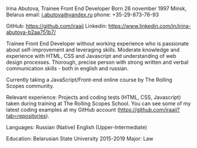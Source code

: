 Irina Abutova, Trainee Front End Developer
Born 26 november 1997
Minsk, Belarus
email: i.abutova@yandex.ru
phone: +35-29-873-76-93

GitHub: https://github.com/iraaii
Linkedin: https://www.linkedin.com/in/irina-abutova-b2aa751b7/

Trainee Front End Developer without working experience who is passionate about self-improvement and leveraging skills. Moderate knowledge and experience with HTML, CSS and Javascript and understanding of web design processes. Thorough, precise person with strong written and verbal communication skills - both in english and russian. 

Currently taking a JavaScript/Front-end online course by The Rolling Scopes community.

Relevant experience:
Projects and coding tests (HTML, CSS, Javascript) taken during training at The Rolling Scopes School. You can see some of my latest coding examples at my GitHub account (https://github.com/iraaii?tab=repositories).

Languages:
Russian (Native)
English (Upper-Intermediate)

Education:
Belarusian State University
2015-2019
Major: Law
